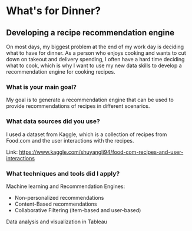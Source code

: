 # What's for Dinner?
## Developing a recipe recommendation engine
On most days, my biggest problem at the end of my work day is deciding what to have for dinner. As a person who enjoys cooking and wants to cut down on takeout and delivery spending, I often have a hard time deciding what to cook, which is why I want to use my new data skills to develop a recommendation engine for cooking recipes.

### What is your main goal?
My goal is to generate a recommendation engine that can be used to provide recommendations of recipes in different scenarios.

### What data sources did you use?
I used a dataset from Kaggle, which is a collection of recipes from Food.com and the user interactions with the recipes.

Link: https://www.kaggle.com/shuyangli94/food-com-recipes-and-user-interactions

### What techniques and tools did I apply?
Machine learning and Recommendation Engines:
* Non-personalized recommendations
* Content-Based recommendations
* Collaborative Filtering (item-based and user-based)

Data analysis and visualization in Tableau

